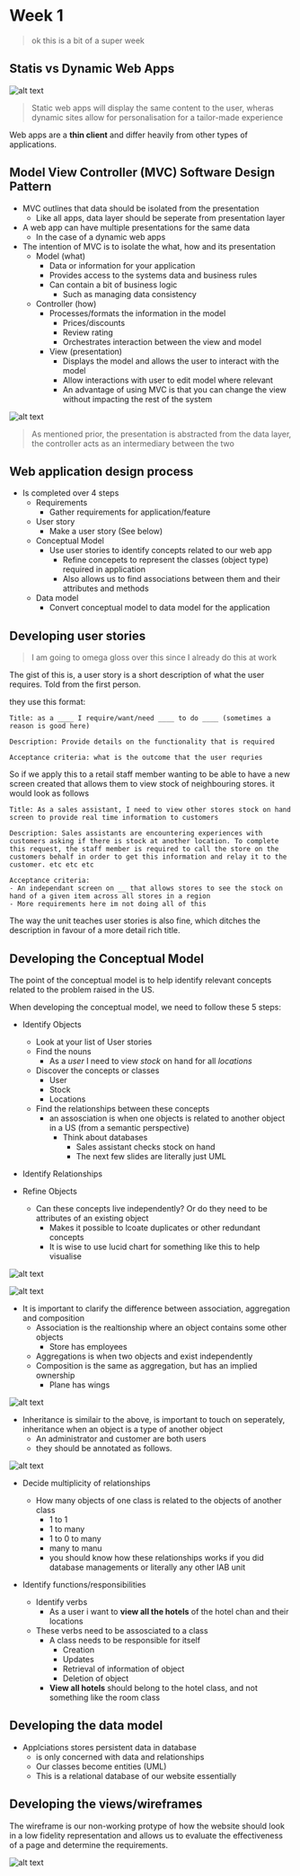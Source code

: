 # Week 1

> ok this is a bit of a super week

## Statis vs Dynamic Web Apps

![alt text](image.png)

> Static web apps will display the same content to the user, wheras dynamic sites allow for personalisation for a tailor-made experience

Web apps are a **thin client** and differ heavily from other types of applications.

## Model View Controller (MVC) Software Design Pattern

- MVC outlines that data should be isolated from the presentation
    - Like all apps, data layer should be seperate from presentation layer
- A web app can have multiple presentations for the same data
    - In the case of a dynamic web apps
- The intention of MVC is to isolate the what, how and its presentation
    - Model (what)
        - Data or information for your application
        - Provides access to the systems data and business rules
        - Can contain a bit of business logic
            - Such as managing data consistency
    - Controller (how)
        - Processes/formats the information in the model
            - Prices/discounts
            - Review rating
            - Orchestrates interaction between the view and model
        - View (presentation)
            - Displays the model and allows the user to interact with the model
            - Allow interactions with user to edit model where relevant
            - An advantage of using MVC is that you can change the view without impacting the rest of the system

![alt text](image-1.png)

> As mentioned prior, the presentation is abstracted from the data layer, the controller acts as an intermediary between the two

## Web application design process

- Is completed over 4 steps
    - Requirements
        - Gather requirements for application/feature
    - User story
        - Make a user story (See below)
    - Conceptual Model
        - Use user stories to identify concepts related to our web app
            - Refine concepets to represent the classes (object type) required in application
            - Also allows us to find associations between them and their attributes and methods
    - Data model
        - Convert conceptual model to data model for the application

## Developing user stories

> I am going to omega gloss over this since I already do this at work

The gist of this is, a user story is a short description of what the user requires. Told from the first person.

they use this format:

```
Title: as a ____ I require/want/need ____ to do ____ (sometimes a reason is good here)

Description: Provide details on the functionality that is required

Acceptance criteria: what is the outcome that the user requries
```

So if we apply this to a retail staff member wanting to be able to have a new screen created that allows them to view stock of neighbouring stores. it would look as follows

```
Title: As a sales assistant, I need to view other stores stock on hand screen to provide real time information to customers

Description: Sales assistants are encountering experiences with customers asking if there is stock at another location. To complete this request, the staff member is required to call the store on the customers behalf in order to get this information and relay it to the customer. etc etc etc

Acceptance criteria:
- An independant screen on __ that allows stores to see the stock on hand of a given item across all stores in a region
- More requirements here im not doing all of this
```

The way the unit teaches user stories is also fine, which ditches the description in favour of a more detail rich title.

## Developing the Conceptual Model

The point of the conceptual model is to help identify relevant concepts related to the problem raised in the US.

When developing the conceptual model, we need to follow these 5 steps:

- Identify Objects
    - Look at your list of User stories
    - Find the nouns
        - As a *user* I need to view *stock* on hand for all *locations*
    - Discover the concepts or classes
        - User
        - Stock
        - Locations
    - Find the relationships between these concepts
        - an assosciation is when one objects is related to another object in a US (from a semantic perspective)
            - Think about databases
                - Sales assistant checks stock on hand
                - The next few slides are literally just UML

- Identify Relationships
- Refine Objects
    - Can these concepts live independently? Or do they need to be attributes of an existing object
        - Makes it possible to lcoate duplicates or other redundant concepts
        - It is wise to use lucid chart for something like this to help visualise

![alt text](image-3.png)

![alt text](image-2.png)

- It is important to clarify the difference between association, aggregation and composition
    - Association is the realtionship where an object contains some other objects
        - Store has employees
    - Aggregations is when two objects and exist independently
    - Composition is the same as aggregation, but has an implied ownership
        - Plane has wings

![alt text](image-4.png)

- Inheritance is similair to the above, is important to touch on seperately, inheritance when an object is a type of another object
    - An administrator and customer are both users
    - they should be annotated as follows.

![alt text](image-5.png)

- Decide multiplicity of relationships
    - How many objects of one class is related to the objects of another class
        - 1 to 1
        - 1 to many
        - 1 to 0 to many
        - many to manu
        - you should know how these relationships works if you did database managements or literally any other IAB unit

- Identify functions/responsibilities
    - Identify verbs
        -  As a user i want to **view all the hotels** of the hotel chan and their locations
    - These verbs need to be assosciated to a class
        - A class needs to be responsible for itself
            - Creation
            - Updates
            - Retrieval of information of object
            - Deletion of object
        - **View all hotels** should belong to the hotel class, and not something like the room class

## Developing the data model

- Applciations stores persistent data in database
    - is only concerned with data and relationships
    - Our classes become entities (UML)
    - This is a relational database of our website essentially

## Developing the views/wireframes

The wireframe is our non-working protype of how the website should look in a low fidelity representation and allows us to evaluate the effectiveness of a page and determine the requirements.

![alt text](image-6.png)